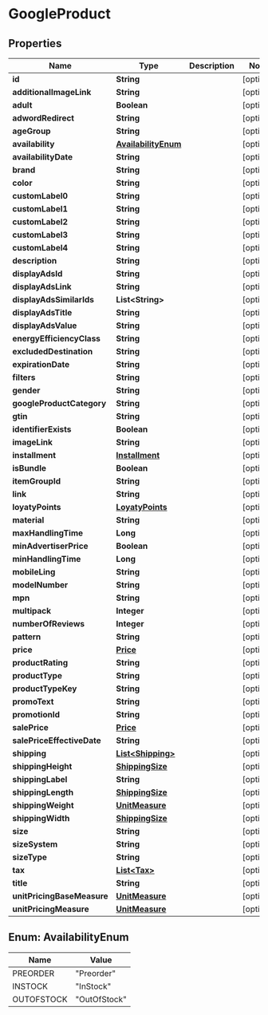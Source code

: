 
# GoogleProduct

## Properties
Name | Type | Description | Notes
------------ | ------------- | ------------- | -------------
**id** | **String** |  |  [optional]
**additionalImageLink** | **String** |  |  [optional]
**adult** | **Boolean** |  |  [optional]
**adwordRedirect** | **String** |  |  [optional]
**ageGroup** | **String** |  |  [optional]
**availability** | [**AvailabilityEnum**](#AvailabilityEnum) |  |  [optional]
**availabilityDate** | **String** |  |  [optional]
**brand** | **String** |  |  [optional]
**color** | **String** |  |  [optional]
**customLabel0** | **String** |  |  [optional]
**customLabel1** | **String** |  |  [optional]
**customLabel2** | **String** |  |  [optional]
**customLabel3** | **String** |  |  [optional]
**customLabel4** | **String** |  |  [optional]
**description** | **String** |  |  [optional]
**displayAdsId** | **String** |  |  [optional]
**displayAdsLink** | **String** |  |  [optional]
**displayAdsSimilarIds** | **List&lt;String&gt;** |  |  [optional]
**displayAdsTitle** | **String** |  |  [optional]
**displayAdsValue** | **String** |  |  [optional]
**energyEfficiencyClass** | **String** |  |  [optional]
**excludedDestination** | **String** |  |  [optional]
**expirationDate** | **String** |  |  [optional]
**filters** | **String** |  |  [optional]
**gender** | **String** |  |  [optional]
**googleProductCategory** | **String** |  |  [optional]
**gtin** | **String** |  |  [optional]
**identifierExists** | **Boolean** |  |  [optional]
**imageLink** | **String** |  |  [optional]
**installment** | [**Installment**](Installment.md) |  |  [optional]
**isBundle** | **Boolean** |  |  [optional]
**itemGroupId** | **String** |  |  [optional]
**link** | **String** |  |  [optional]
**loyatyPoints** | [**LoyatyPoints**](LoyatyPoints.md) |  |  [optional]
**material** | **String** |  |  [optional]
**maxHandlingTime** | **Long** |  |  [optional]
**minAdvertiserPrice** | **Boolean** |  |  [optional]
**minHandlingTime** | **Long** |  |  [optional]
**mobileLing** | **String** |  |  [optional]
**modelNumber** | **String** |  |  [optional]
**mpn** | **String** |  |  [optional]
**multipack** | **Integer** |  |  [optional]
**numberOfReviews** | **Integer** |  |  [optional]
**pattern** | **String** |  |  [optional]
**price** | [**Price**](Price.md) |  |  [optional]
**productRating** | **String** |  |  [optional]
**productType** | **String** |  |  [optional]
**productTypeKey** | **String** |  |  [optional]
**promoText** | **String** |  |  [optional]
**promotionId** | **String** |  |  [optional]
**salePrice** | [**Price**](Price.md) |  |  [optional]
**salePriceEffectiveDate** | **String** |  |  [optional]
**shipping** | [**List&lt;Shipping&gt;**](Shipping.md) |  |  [optional]
**shippingHeight** | [**ShippingSize**](ShippingSize.md) |  |  [optional]
**shippingLabel** | **String** |  |  [optional]
**shippingLength** | [**ShippingSize**](ShippingSize.md) |  |  [optional]
**shippingWeight** | [**UnitMeasure**](UnitMeasure.md) |  |  [optional]
**shippingWidth** | [**ShippingSize**](ShippingSize.md) |  |  [optional]
**size** | **String** |  |  [optional]
**sizeSystem** | **String** |  |  [optional]
**sizeType** | **String** |  |  [optional]
**tax** | [**List&lt;Tax&gt;**](Tax.md) |  |  [optional]
**title** | **String** |  |  [optional]
**unitPricingBaseMeasure** | [**UnitMeasure**](UnitMeasure.md) |  |  [optional]
**unitPricingMeasure** | [**UnitMeasure**](UnitMeasure.md) |  |  [optional]


<a name="AvailabilityEnum"></a>
## Enum: AvailabilityEnum
Name | Value
---- | -----
PREORDER | &quot;Preorder&quot;
INSTOCK | &quot;InStock&quot;
OUTOFSTOCK | &quot;OutOfStock&quot;




